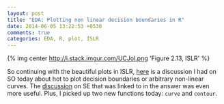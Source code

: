 ```yaml
---
layout: post
title: "EDA: Plotting non linear decision boundaries in R"
date: 2014-06-05 13:22:53 +0530
comments: true
categories: EDA, R, plot, ISLR
---
```


{% img center http://i.stack.imgur.com/UCJol.png 'Figure 2.13, ISLR' %}

So continuing with the beautiful plots in ISLR, [here][so-discussion] is a
discussion I had on SO today about hot to plot decision boundaries or arbitrary
non-linear curves. The [discussion][se-discussion] on SE that was linked to in
the answer was even more useful. Plus, I picked up two new functions today:
`curve` and `contour`.

<!--links-->
[so-discussion]: http://stackoverflow.com/questions/24052643/r-how-to-plot-non-linear-decision-boundaries-with-a-grid-in-r
[se-discussion]: http://stats.stackexchange.com/questions/21572/how-to-plot-decision-boundary-of-a-k-nearest-neighbor-classifier-from-elements-o
